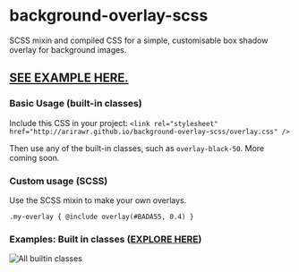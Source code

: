 # background-overlay-scss
SCSS mixin and compiled CSS for a simple, customisable box shadow overlay for background images.

## [SEE EXAMPLE HERE.](http://arirawr.github.io/background-overlay-scss)

### Basic Usage (built-in classes)

Include this CSS in your project:
`<link rel="stylesheet" href="http://arirawr.github.io/background-overlay-scss/overlay.css" />`

Then use any of the built-in classes, such as `overlay-black-50`. More coming soon.

### Custom usage (SCSS)

Use the SCSS mixin to make your own overlays.

`.my-overlay { @include overlay(#BADA55, 0.4) }`

### Examples: Built in classes ([EXPLORE HERE](http://arirawr.github.io/background-overlay-scss/builtin))

![All builtin classes](http://arirawr.github.io/background-overlay-scss/builtin.jpg)

